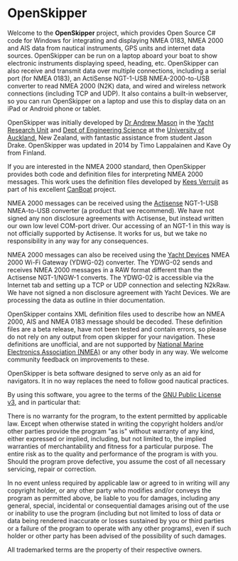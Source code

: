 # OpenSkipper

Welcome to the **OpenSkipper** project, which provides Open Source C# code for Windows for integrating and displaying NMEA 0183, NMEA 2000 and AIS data from nautical instruments, GPS units and internet data sources. OpenSkipper can be run on a laptop aboard your boat to show electronic instruments displaying speed, heading, etc. OpenSkipper can also receive and transmit data over multiple connections, including a serial port (for NMEA 0183), an ActiSense NGT-1-USB NMEA-2000-to-USB converter to read NMEA 2000 (N2K) data, and wired and wireless network connections (including TCP and UDP). It also contains a built-in webserver, so you can run OpenSkipper on a laptop and use this to display data on an iPad or Android phone or tablet.

OpenSkipper was initially developed by [Dr Andrew Mason](http://des.auckland.ac.nz/Mason) in the [Yacht Research Unit](http://www.mech.auckland.ac.nz/uoa/home/about/ourresearch/research-facilities/yachtresearchunit) and [Dept of Engineering Science](http://www.des.auckland.ac.nz/) at the [University of Auckland](http://auckland.ac.nz/), New Zealand, with fantastic assistance from student Jason Drake. OpenSkipper was updated in 2014 by Timo Lappalainen and Kave Oy from Finland.

If you are interested in the NMEA 2000 standard, then OpenSkipper provides both code and definition files for interpreting NMEA 2000 messages. This work uses the definition files developed by [Kees Verruijt](https://plus.google.com/106761082826017451274) as part of his excellent [CanBoat](https://github.com/canboat/canboat) project.

NMEA 2000 messages can be received using the [Actisense](http://www.actisense.com) NGT-1-USB NMEA-to-USB converter (a product that we recommend). We have not signed any non disclosure agreements with Actisense, but instead written our own low level COM-port driver. Our accessing of an NGT-1 in this way is not officially supported by Actisense. It works for us, but we take no responsibility in any way for any consequences.

NMEA 2000 messages can also be received using the [Yacht Devices](http://www.yachtd.com/products/wifi_gateway.html) NMEA 2000 Wi-Fi Gateway (YDWG-02) converter. The YDWG-02 sends and receives NMEA 2000 messages in a RAW format different than the Actisense NGT-1/NGW-1 converts.  The YDWG-02 is accessible via the Internet tab and setting up a TCP or UDP connection and selecting N2kRaw.  We have not signed a non disclosure agreement with Yacht Devices.  We are processing the data as outline in thier documentation.

OpenSkipper contains XML definition files used to describe how an NMEA 2000, AIS and NMEA 0183 message should be decoded. These definition files are a beta release, have not been tested and contain errors, so please do not rely on any output from open skipper for your navigation. These definitions are unofficial, and are not supported by [National Marine Electronics Association (NMEA)](http://www.nmea.org) or any other body in any way. We welcome community feedback on improvements to these.

OpenSkipper is beta software designed to serve only as an aid for navigators. It in no way replaces the need to follow good nautical practices.

By using this software, you agree to the terms of the [GNU Public License v3](http://www.gnu.org/licenses/gpl.html), and in particular that:

There is no warranty for the program, to the extent permitted by applicable law. Except when otherwise stated in writing the copyright holders and/or other parties provide the program "as is" without warranty of any kind, either expressed or implied, including, but not limited to, the implied warranties of merchantability and fitness for a particular purpose. The entire risk as to the quality and performance of the program is with you. Should the program prove defective, you assume the cost of all necessary servicing, repair or correction.

In no event unless required by applicable law or agreed to in writing will any copyright holder, or any other party who modifies and/or conveys the program as permitted above, be liable to you for damages, including any general, special, incidental or consequential damages arising out of the use or inability to use the program (including but not limited to loss of data or data being rendered inaccurate or losses sustained by you or third parties or a failure of the program to operate with any other programs), even if such holder or other party has been advised of the possibility of such damages.

All trademarked terms are the property of their respective owners.
